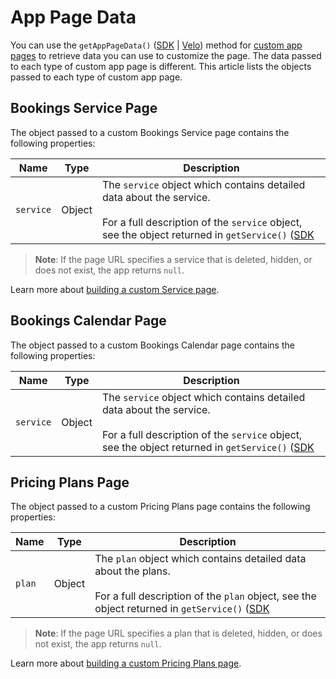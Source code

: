 <!-- This article was published using the Doc Push single-sourcing tool. Any changes to this article MUST be made in the source file. Find it at www.github.com/wix-private/velo-docs.-->

# App Page Data

You can use the `getAppPageData()` ([SDK](https://dev.wix.com/docs/sdk/frontend-modules/window/get-app-page-data) | [Velo](https://dev.wix.com/docs/velo/apis/wix-window-frontend/get-app-page-data)) method for [custom app pages](https://dev.wix.com/docs/develop-websites/articles/wix-apps/replace-a-wix-business-app-page-with-your-own-custom-version) to retrieve data you can use to customize the page. The data passed to each type of custom app page is different. This article lists the objects passed to each type of custom app page.

## Bookings Service Page

The object passed to a custom Bookings Service page contains the following properties:

| Name | Type | Description |
| --- | --- | --- |
| `service` | Object | The `service` object which contains detailed data about the service. <br /><br />For a full description of the `service` object, see the object returned in `getService()` ([SDK](https://dev.wix.com/docs/sdk/backend-modules/bookings/services/get-service) | [Velo](https://dev.wix.com/docs/velo/apis/wix-bookings-v2/services/get-service)). |

> **Note**: If the page URL specifies a service that is deleted, hidden, or does not exist, the app returns `null`.

Learn more about [building a custom Service page](https://dev.wix.com/docs/develop-websites/articles/wix-apps/wix-app-collections/wix-bookings/build-a-custom-booking-service-page).

## Bookings Calendar Page

The object passed to a custom Bookings Calendar page contains the following properties:

| Name | Type | Description |
| --- | --- | --- |
| `service` | Object | The `service` object which contains detailed data about the service. <br /><br />For a full description of the `service` object, see the object returned in `getService()` ([SDK](https://dev.wix.com/docs/sdk/backend-modules/bookings/services/get-service) | [Velo](https://dev.wix.com/docs/velo/apis/wix-bookings-v2/services/get-service)). |

## Pricing Plans Page

The object passed to a custom Pricing Plans page contains the following properties:

| Name | Type | Description |
| --- | --- | --- |
| `plan` | Object | The `plan` object which contains detailed data about the plans. <br /><br />For a full description of the `plan` object, see the object returned in `getService()` ([SDK](https://dev.wix.com/docs/sdk/backend-modules/pricing-plans/plans/get-plan) | [Velo](https://dev.wix.com/docs/velo/apis/wix-pricing-plans-v2/plans/get-plan)). |

> **Note**: If the page URL specifies a plan that is deleted, hidden, or does not exist, the app returns `null`.

Learn more about [building a custom Pricing Plans page](https://dev.wix.com/docs/develop-websites/articles/wix-apps/wix-app-collections/other-apps/wix-pricing-plans/tutorial-using-the-pricing-plans-api-for-pricing-plan-ordering-and-payment).
